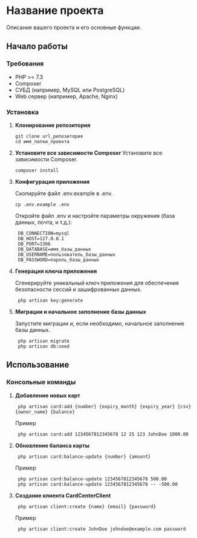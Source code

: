 # Название проекта

Описание вашего проекта и его основные функции.

## Начало работы

### Требования

- PHP >= 7.3
- Composer
- СУБД (например, MySQL или PostgreSQL)
- Web сервер (например, Apache, Nginx)

### Установка

1. **Клонирование репозитория**

   ```shell
   git clone url_репозитория
   cd имя_папки_проекта
   ```
2. **Установите все зависимости Composer**
   Установите все зависимости Composer.
    ```shell
   composer install
   ```

3. **Конфигурация приложения**

   Скопируйте файл .env.example в .env.
    ```shell
    cp .env.example .env
   ```
   Откройте файл .env и настройте параметры окружения (база данных, почта, и т.д.):

   ```shell
    DB_CONNECTION=mysql
    DB_HOST=127.0.0.1
    DB_PORT=3306
    DB_DATABASE=имя_базы_данных
    DB_USERNAME=пользователь_базы_данных
    DB_PASSWORD=пароль_базы_данных
   ```

3. **Генерация ключа приложения**

   Сгенерируйте уникальный ключ приложения для обеспечения безопасности сессий и зашифрованных данных.

   ```shell
    php artisan key:generate
   ```
4. **Миграции и начальное заполнение базы данных**

   Запустите миграции и, если необходимо, начальное заполнение базы данных.

   ```shell
    php artisan migrate
    php artisan db:seed
   ```

## Использование

### Консольные команды

1. **Добавление новых карт**

   ```shell
    php artisan card:add {number} {expiry_month} {expiry_year} {csv} {owner_name} {balance}
   ```

   Пример
   ```shell
    php artisan card:add 1234567812345678 12 25 123 JohnDoe 1000.00
   ```
2. **Обновление баланса карты**

   ```shell
    php artisan card:balance-update {number} {amount}
   ```

   Пример
   ```shell
    php artisan card:balance-update 1234567812345678 500.00
    php artisan card:balance-update 1234567812345678 -- -500.00
   ```

3. **Создание клиента CardCenterClient**

   ```shell
    php artisan client:create {name} {email} {password}
   ```

   Пример
   ```shell
    php artisan client:create JohnDoe johndoe@example.com password
   ```



